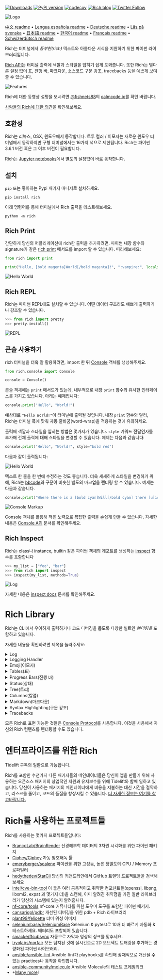 [![Downloads](https://pepy.tech/badge/rich/month)](https://pepy.tech/project/rich)
[![PyPI version](https://badge.fury.io/py/rich.svg)](https://badge.fury.io/py/rich)
[![codecov](https://codecov.io/gh/willmcgugan/rich/branch/master/graph/badge.svg)](https://codecov.io/gh/willmcgugan/rich)
[![Rich blog](https://img.shields.io/badge/blog-rich%20news-yellowgreen)](https://www.willmcgugan.com/tag/rich/)
[![Twitter Follow](https://img.shields.io/twitter/follow/willmcgugan.svg?style=social)](https://twitter.com/willmcgugan)

![Logo](https://github.com/willmcgugan/rich/raw/master/imgs/logo.svg)

[中文 readme](https://github.com/willmcgugan/rich/blob/master/README.cn.md) • [Lengua española readme](https://github.com/willmcgugan/rich/blob/master/README.es.md) • [Deutsche readme](https://github.com/willmcgugan/rich/blob/master/README.de.md) • [Läs på svenska](https://github.com/willmcgugan/rich/blob/master/README.sv.md) • [日本語 readme](https://github.com/willmcgugan/rich/blob/master/README.ja.md) • [한국어 readme](https://github.com/willmcgugan/rich/blob/master/README.kr.md) • [Français readme](https://github.com/willmcgugan/rich/blob/master/README.fr.md) • [Schwizerdütsch readme](https://github.com/willmcgugan/rich/blob/master/README.de-ch.md)

Rich는 터미널에서 _풍부한(rich)_ 텍스트와 아름다운 서식을 지원하기 위한 파이썬 라이브러리입니다.

[Rich API](https://rich.readthedocs.io/en/latest/)는 터미널 출력에 색깔과 스타일을 입히기 쉽게 도와줍니다. 또한 Rich는 별다른 설정 없이 표, 진행 바, 마크다운, 소스코드 구문 강조, tracebacks 등을 예쁘게 보여줄 수 있습니다.  

![Features](https://github.com/willmcgugan/rich/raw/master/imgs/features.png)

Rich에 대한 동영상 설명을 보시려면 [@fishnets88](https://twitter.com/fishnets88)의 [calmcode.io](https://calmcode.io/rich/introduction.html)를 확인 바랍니다.

[사람들의 Rich에 대한 의견](https://www.willmcgugan.com/blog/pages/post/rich-tweets/)을 확인해보세요.

## 호환성

Rich는 리눅스, OSX, 윈도우에서 동작합니다. 트루 컬러 / 이모지는 새로운 윈도우 터미널에서 동작하지만 구형 터미널에서는 16가지 색으로 제한됩니다. Rich는 파이썬 3.6.1 버전 혹은 그 이후 버전이 필요합니다.

Rich는 [Jupyter notebooks](https://jupyter.org/)에서 별도의 설정없이 바로 동작합니다.

## 설치

`pip` 또는 좋아하는 Pypi 패키지 매니저로 설치하세요.

```
pip install rich
```

아래 명령어를 통해 터미널에서 Rich 출력을 테스트해보세요.

```
python -m rich
```

## Rich Print

간단하게 당신의 어플리케이션에 rich한 출력을 추가하려면, 파이썬 내장 함수와 signature가 같은 [rich print](https://rich.readthedocs.io/en/latest/introduction.html#quick-start) 메서드를 import 할 수 있습니다. 
따라해보세요:

```python
from rich import print

print("Hello, [bold magenta]World[/bold magenta]!", ":vampire:", locals())
```

![Hello World](https://github.com/willmcgugan/rich/raw/master/imgs/print.png)

## Rich REPL

Rich는 파이썬 REPL에도 설치할 수 있습니다. 어떤 데이터 구조라도 예쁘게 출력하거나 강조할 수 있습니다.

```python
>>> from rich import pretty
>>> pretty.install()
```

![REPL](https://github.com/willmcgugan/rich/raw/master/imgs/repl.png)

## 콘솔 사용하기

rich 터미널을 더욱 잘 활용하려면, import 한 뒤 [Console](https://rich.readthedocs.io/en/latest/reference/console.html#rich.console.Console) 객체를 생성해주세요.

```python
from rich.console import Console

console = Console()
```
 
콘솔 객체에는 `print` 메서드가 있는데, 내부적으로 내장 `print` 함수와 유사한 인터페이스를 가지고 있습니다. 아래는 예제입니다:

```python
console.print("Hello", "World!")
```
 
예상대로 `"Hello World!"`이 터미널에 출력될 것입니다. 내장 `print` 함수와 달리, Rich는 터미널 폭에 맞춰 자동 줄바꿈(word-wrap)을 적용하는 것에 유의하세요.

출력에 색깔과 스타일을 입히는 방법은 몇가지가 있습니다. `style` 키워드 전달인자를 추가해 전체 출력에 대해 스타일을 변경할 수 있습니다. 예제는 다음과 같습니다:

```python
console.print("Hello", "World!", style="bold red")
```

다음과 같이 출력됩니다:

![Hello World](https://github.com/willmcgugan/rich/raw/master/imgs/hello_world.png)

텍스트 한 줄을 한 번에 수정하는 것도 좋습니다. 더욱 세세하게 스타일을 변경하기 위해, Rich는 [bbcode](https://en.wikipedia.org/wiki/BBCode)와 구문이 비슷한 별도의 마크업을 렌더링 할 수 있습니다. 예제는 다음과 같습니다.

```python
console.print("Where there is a [bold cyan]Will[/bold cyan] there [u]is[/u] a [i]way[/i].")
```

![Console Markup](https://github.com/willmcgugan/rich/raw/master/imgs/where_there_is_a_will.png)

Console 객체를 활용해 적은 노력으로 복잡한 출력을 손쉽게 만들 수 있습니다. 자세한 내용은 [Console API](https://rich.readthedocs.io/en/latest/console.html) 문서를 확인해주세요.

## Rich Inspect

Rich는 class나 instance, builtin 같은 파이썬 객체의 레포트를 생성하는 [inspect](https://rich.readthedocs.io/en/latest/reference/init.html?highlight=inspect#rich.inspect) 함수를 포함합니다

```python
>>> my_list = ["foo", "bar"]
>>> from rich import inspect
>>> inspect(my_list, methods=True)
```

![Log](https://github.com/willmcgugan/rich/raw/master/imgs/inspect.png)

자세한 내용은 [inspect docs](https://rich.readthedocs.io/en/latest/reference/init.html#rich.inspect) 문서를 확인해주세요.

# Rich Library

Rich는 CLI에서 우아하게 출력하거나 코드 디버깅을 돕도록 다양한 빌트인 _렌더링을_ 포함하고 있습니다. 

자세한 내용을 확인하려면 제목을 눌러주세요:

<details>
<summary>Log</summary>
 
Console 객체는 `print()`와 인터페이스가 유사한 `log()` 메서드를 가지고 있습니다. `Log()`는 호출이 이루어진 파일과 라인, 현재 시간도 같이 출력합니다. 기본적으로 Rich는 파이썬 구조체와 repr string에 대해 신택스 하이라이팅을 지원합니다. 만약 당신이 collection(예를 들어 dict나 list)을 로깅한다면, Rich는 표현 가능한 공간에 맞춰 예쁘게 출력해줍니다. 이러한 기능들에 대한 예시입니다:

```python
from rich.console import Console
console = Console()

test_data = [
    {"jsonrpc": "2.0", "method": "sum", "params": [None, 1, 2, 4, False, True], "id": "1",},
    {"jsonrpc": "2.0", "method": "notify_hello", "params": [7]},
    {"jsonrpc": "2.0", "method": "subtract", "params": [42, 23], "id": "2"},
]

def test_log():
    enabled = False
    context = {
        "foo": "bar",
    }
    movies = ["Deadpool", "Rise of the Skywalker"]
    console.log("Hello from", console, "!")
    console.log(test_data, log_locals=True)


test_log()
```

위 코드의 실행 결과는 다음과 같습니다:

![Log](https://github.com/willmcgugan/rich/raw/master/imgs/log.png)

`log_locals` 인자를 사용하면 log 메서드가 호출된 곳의 로컬 변수들을 표로 보여준다는 것도 알아두세요.

로그 메서드는 서버처럼 오랫동안 실행되는 어플리케이션을 터미널로 로깅할때 사용할 수 있지만 디버깅 할 때도 매우 좋습니다. 

</details>
<details>
<summary>Logging Handler</summary>

또한 내장된 [Handler class](https://rich.readthedocs.io/en/latest/logging.html)를 사용해 파이썬의 로깅 모듈의 출력을 형태를 꾸미거나 색을 입힐 수 있습니다. 다음은 예제입니다:

![Logging](https://github.com/willmcgugan/rich/raw/master/imgs/logging.png)

</details>

<details>
<summary>Emoji(이모지)</summary>

콘솔 출력에 이모지를 넣으려면 두 콜론(:) 사이에 이모지 이름을 넣어주세요. 다음은 예제입니다:

```python
>>> console.print(":smiley: :vampire: :pile_of_poo: :thumbs_up: :raccoon:")
😃 🧛 💩 👍 🦝
```

부디 이 기능을 잘 사용해주세요.

</details>

<details>
<summary>Tables(표)</summary>

Rich는 유니코드 박스 문자와 함께 [표](https://rich.readthedocs.io/en/latest/tables.html)를 자유롭게 렌더링할 수 있습니다. 가장자리, 스타일, 셀 정렬 등을 정말 다양하게 구성할 수 있습니다.

![table movie](https://github.com/willmcgugan/rich/raw/master/imgs/table_movie.gif)

위의 애니메이션은 example 디렉토리의 [table_movie.py](https://github.com/willmcgugan/rich/blob/master/examples/table_movie.py)로 생성되었습니다.

더 간단한 표 예제입니다:

```python
from rich.console import Console
from rich.table import Table

console = Console()

table = Table(show_header=True, header_style="bold magenta")
table.add_column("Date", style="dim", width=12)
table.add_column("Title")
table.add_column("Production Budget", justify="right")
table.add_column("Box Office", justify="right")
table.add_row(
    "Dev 20, 2019", "Star Wars: The Rise of Skywalker", "$275,000,000", "$375,126,118"
)
table.add_row(
    "May 25, 2018",
    "[red]Solo[/red]: A Star Wars Story",
    "$275,000,000",
    "$393,151,347",
)
table.add_row(
    "Dec 15, 2017",
    "Star Wars Ep. VIII: The Last Jedi",
    "$262,000,000",
    "[bold]$1,332,539,889[/bold]",
)

console.print(table)
```

이는 다음과 같이 출력됩니다:

![table](https://github.com/willmcgugan/rich/raw/master/imgs/table.png)

콘솔 출력은 `print()`나 `log()`와 같은 방식으로 렌더링 된다는 것을 주의하세요. 사실, Rich로 표현할 수 있는 것은 무엇이든 headers / rows (심지어 다른 표들도)에 포함할 수 있습니다. 

`Table` 클래스는 터미널의 폭에 맞춰 필요한 만큼 줄을 내리고 열 길이를 스스로 조절합니다. 위의 표보다 작은 터미널에서 만들어진 표 예시입니다:

![table2](https://github.com/willmcgugan/rich/raw/master/imgs/table2.png)

</details>

<details>
<summary>Progress Bars(진행 바)</summary>

Rich는 오래 걸리는 작업들을 위해 깜빡임 없는 [진행](https://rich.readthedocs.io/en/latest/progress.html) 바를 여러개 표현할 수 있습니다.

기본적인 사용을 위해선 아무 sequence나 `track` 함수로 감싸고 결과를 반복해주세요. 다음은 예제입니다:

```python
from rich.progress import track

for step in track(range(100)):
    do_step(step)
```

여러개의 진행 바를 추가하는 것도 어렵지 않습니다. 아래는 공식문서에서 따온 예시입니다:

![progress](https://github.com/willmcgugan/rich/raw/master/imgs/progress.gif)

칼럼들은 수정해 원하는 세부정보를 보여줄 수도 있습니다. 기본으로 내장된 칼럼들은 완료 퍼센티지, 파일 크기, 파일 속도, 남은 시간입니다. 다운로드 진행을 보여주는 다른 예제입니다:

![progress](https://github.com/willmcgugan/rich/raw/master/imgs/downloader.gif)

직접 해보시려면, 진행 바와 함께 여러개의 URL들을 동시에 다운로드 받는 예제인 [examples/downloader.py](https://github.com/willmcgugan/rich/blob/master/examples/downloader.py)를 확인해주세요.

</details>

<details>
<summary>Status(상태)</summary>

진행 상황을 계산하기 어려운 경우, [상태](https://rich.readthedocs.io/en/latest/reference/console.html#rich.console.Console.status) 메서드를 사용할 수 있습니다. 이 메서드는 '스피너' 애니메이션과 메세지를 표시합니다. 애니메이션은 당신이 콘솔을 정상적으로 사용하는 것을 막지 못합니다. 다음은 예제입니다:

```python
from time import sleep
from rich.console import Console

console = Console()
tasks = [f"task {n}" for n in range(1, 11)]

with console.status("[bold green]Working on tasks...") as status:
    while tasks:
        task = tasks.pop(0)
        sleep(1)
        console.log(f"{task} complete")
```

이 예제는 터미널에 아래와 같이 출력합니다.

![status](https://github.com/willmcgugan/rich/raw/master/imgs/status.gif)

스피너 애니메이션은 [cli-spinners](https://www.npmjs.com/package/cli-spinners)에서 빌려왔습니다. `spinner` 파라미터를 선택해서 특정 스피너를 선택할 수도 있습니다. 어떤 값을 선택할 수 있는지는 아래 명령어를 통해 확인할 수 있습니다:

```
python -m rich.spinner
```

위의 명령어를 입력하면 아래와 같은 출력됩니다:

![spinners](https://github.com/willmcgugan/rich/raw/master/imgs/spinners.gif)

</details>

<details>
<summary>Tree(트리)</summary>
 
Rich는 가이드라인과 함께 [트리](https://rich.readthedocs.io/en/latest/tree.html)를 표현할 수 있습니다. 파일 구조나, 계층적 데이터를 보여주는데 적합합니다.

트리의 라벨은 간단한 텍스트나 Rich로 표현할 수 있는 것은 모든지 가능합니다. 아래의 예시를 따라해보세요:

```
python -m rich.tree
```

이는 아래와 같이 출력됩니다:

![markdown](https://github.com/willmcgugan/rich/raw/master/imgs/tree.png)
 
리눅스의 `tree` 명령어처럼 아무 디렉토리의 트리를 보여주는 스크립트 예제를 보시려면 [tree.py](https://github.com/willmcgugan/rich/blob/master/examples/tree.py)를 확인해주세요.

</details>

<details>
<summary>Columns(칼럼)</summary>

Rich는 내용을 같거나 적절한 폭으로 깔끔하게 [칼럼](https://rich.readthedocs.io/en/latest/columns.html)을 표현할 수 있습니다. 아래 예제는 종렬로 디렉토리 리스트를 보여주는 (MacOS / Linux)의 `ls` 명령어의 기본적인 클론입니다:

```python
import os
import sys

from rich import print
from rich.columns import Columns

directory = os.listdir(sys.argv[1])
print(Columns(directory))
```

아래 스크린샷은 API에서 뽑은 데이터를 종렬로 표현하는 [칼럼 예제](https://github.com/willmcgugan/rich/blob/master/examples/columns.py)의 출력 결과입니다:

![columns](https://github.com/willmcgugan/rich/raw/master/imgs/columns.png)

</details>

<details>
<summary>Markdown(마크다운)</summary>

Rich는 [마크다운](https://rich.readthedocs.io/en/latest/markdown.html)을 표현하거나 형태를 터미널에 맞추어 적절히 변환할 수 있습니다.

마크다운을 표현하기 위해서는 `Markdown` 클래스를 import하고 마크다운을 포함하고 있는 문자열을 통해 객체를 생성해주세요. 다음은 예제입니다:

```python
from rich.console import Console
from rich.markdown import Markdown

console = Console()
with open("README.md") as readme:
    markdown = Markdown(readme.read())
console.print(markdown)
```

위 코드는 아래와 같은 출력 결과를 만들 것입니다:

![markdown](https://github.com/willmcgugan/rich/raw/master/imgs/markdown.png)

</details>

<details>
<summary>Syntax Highlighting(구문 강조)</summary>

Rich는 [구문 강조](https://rich.readthedocs.io/en/latest/syntax.html) 기능을 수행하기 위해 [pygments](https://pygments.org/) 라이브러리를 사용합니다. 사용법은 마크다운과 유사합니다. `Syntax` 객체를 생성하고 콘솔에 출력하세요. 예제는 다음과 같습니다:

```python
from rich.console import Console
from rich.syntax import Syntax

my_code = '''
def iter_first_last(values: Iterable[T]) -> Iterable[Tuple[bool, bool, T]]:
    """Iterate and generate a tuple with a flag for first and last value."""
    iter_values = iter(values)
    try:
        previous_value = next(iter_values)
    except StopIteration:
        return
    first = True
    for value in iter_values:
        yield first, False, previous_value
        first = False
        previous_value = value
    yield first, True, previous_value
'''
syntax = Syntax(my_code, "python", theme="monokai", line_numbers=True)
console = Console()
console.print(syntax)
```

위 코드는 아래와 같은 출력 결과를 만들 것입니다:

![syntax](https://github.com/willmcgugan/rich/raw/master/imgs/syntax.png)

</details>

<details>
<summary>Tracebacks</summary>
  
Rich는 [예쁜 tracebacks](https://rich.readthedocs.io/en/latest/traceback.html)을 표현할 수 있습니다. 이것은 읽기도 더 쉽고 일반적인 파이썬 tracebacks 보다 더 많은 코드를 보여줍니다. uncaught exceptions가 Rich로 출력되도록 Rich를 기본 Traceback 핸들러로 설정할 수도 있습니다. 

OSX에서는 이렇게 출력됩니다 (리눅스도 유사함):

![traceback](https://github.com/willmcgugan/rich/raw/master/imgs/traceback.png)

</details>

모든 Rich로 표현 가능한 것들은 [Console Protocol](https://rich.readthedocs.io/en/latest/protocol.html)를 사용합니다. 이것을 사용해서 자신의 Rich 컨텐츠를 렌더링할 수도 있습니다.

# 엔터프라이즈를 위한 Rich

Tidelift 구독의 일환으로 가능합니다.

Rich를 포함한 수천가지 다른 패키지들의 메인테이너들은 당신이 앱을 만들기 위해 사용하는 오픈소스 패키지의 상업적인 지원과 유지보수를 위해 Tidelift와 함께 일하고 있습니다. 당신이 사용하는 패키지의 메인테이너에게 비용을 지불하는 대신 시간을 절약하고, 리스크를 줄이고, 코드의 품질을 향상시킬 수 있습니다. [더 자세한 정보는 여기를 참고바랍니다.](https://tidelift.com/subscription/pkg/pypi-rich?utm_source=pypi-rich&utm_medium=referral&utm_campaign=enterprise&utm_term=repo)  

# Rich를 사용하는 프로젝트들

Rich를 사용하는 몇가지 프로젝트들입니다:

- [BrancoLab/BrainRender](https://github.com/BrancoLab/BrainRender)
  신경해부학 데이터의 3차원 시각화를 위한 파이썬 패키지
- [Ciphey/Ciphey](https://github.com/Ciphey/Ciphey)
  자동 암호해독 툴
- [emeryberger/scalene](https://github.com/emeryberger/scalene)
  파이썬을 위한 고성능, 높은 정밀도의 CPU / Memory 프로파일러
- [hedythedev/StarCli](https://github.com/hedythedev/starcli)
  당신의 커맨드라인에서 GitHub 트렌딩 프로젝트들을 검색해보세요
- [intel/cve-bin-tool](https://github.com/intel/cve-bin-tool)
  이 툴은 여러 공통적이고 취약한 컴포넨트들(openssl, libpng, libxml2, expat 과 몇가지 더)을 스캔해, 이미 알려진 취약점을 가진 일반 라이브러리가 당신의 시스템에 있는지 알려줍니다.
- [nf-core/tools](https://github.com/nf-core/tools)
  nf-core 커뮤니티를 위한 도우미 도구를 포함한 파이썬 패키지.
- [cansarigol/pdbr](https://github.com/cansarigol/pdbr)
  개선된 디버깅을 위한 pdb + Rich 라이브러리
- [plant99/felicette](https://github.com/plant99/felicette)
  더미 위성 이미지
- [seleniumbase/SeleniumBase](https://github.com/seleniumbase/SeleniumBase)
  Selenium & pytest로 10배 더 빠르게 자동화 & 테스트하세요. 배터리도 포함되어 있습니다.
- [smacke/ffsubsync](https://github.com/smacke/ffsubsync)
  자동으로 자막과 영상의 싱크를 맞추세요.
- [tryolabs/norfair](https://github.com/tryolabs/norfair)
  모든 탐지된 것에 실시간으로 2D 오브젝트 트래킹을 추가하는 경량화된 파이썬 라이브러리.
- [ansible/ansible-lint](https://github.com/ansible/ansible-lint) 
  Ansible-lint가 playbooks를 확인해 잠재적으로 개선될 수 있는 practices나 동작을 확인합니다.
- [ansible-community/molecule](https://github.com/ansible-community/molecule)
  Ansible Molecule의 테스트 프레임워크
- +[Many more](https://github.com/willmcgugan/rich/network/dependents)!

<!-- This is a test, no need to translate -->